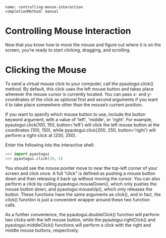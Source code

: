 ```ngMeta
name: controlling-mouse-interaction
completionMethod: manual
```
# Controlling Mouse Interaction
Now that you know how to move the mouse and figure out where it is on the screen, you’re ready to start clicking, dragging, and scrolling.

# Clicking the Mouse
To send a virtual mouse click to your computer, call the pyautogui.click() method. By default, this click uses the left mouse button and takes place wherever the mouse cursor is currently located. You can pass x- and y-coordinates of the click as optional first and second arguments if you want it to take place somewhere other than the mouse’s current position.

If you want to specify which mouse button to use, include the button keyword argument, with a value of 'left', 'middle', or 'right'. For example, pyautogui.click(100, 150, button='left') will click the left mouse button at the coordinates (100, 150), while pyautogui.click(200, 250, button='right') will perform a right-click at (200, 250).

Enter the following into the interactive shell:

```python
>>> import pyautogui
>>> pyautogui.click(10, 5)
```
You should see the mouse pointer move to near the top-left corner of your screen and click once. A full “click” is defined as pushing a mouse button down and then releasing it back up without moving the cursor. You can also perform a click by calling pyautogui.mouseDown(), which only pushes the mouse button down, and pyautogui.mouseUp(), which only releases the button. These functions have the same arguments as click(), and in fact, the click() function is just a convenient wrapper around these two function calls.

As a further convenience, the pyautogui.doubleClick() function will perform two clicks with the left mouse button, while the pyautogui.rightClick() and pyautogui.middleClick() functions will perform a click with the right and middle mouse buttons, respectively.

